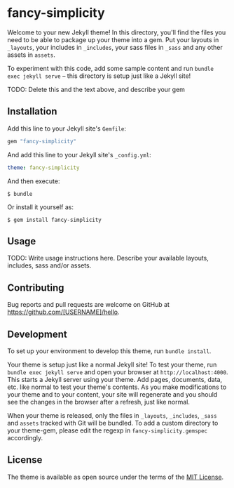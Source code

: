 # fancy-simplicity

Welcome to your new Jekyll theme! In this directory, you'll find the files you need to be able to package up your theme into a gem. Put your layouts in `_layouts`, your includes in `_includes`, your sass files in `_sass` and any other assets in `assets`.

To experiment with this code, add some sample content and run `bundle exec jekyll serve` – this directory is setup just like a Jekyll site!

TODO: Delete this and the text above, and describe your gem


## Installation

Add this line to your Jekyll site's `Gemfile`:

```ruby
gem "fancy-simplicity"
```

And add this line to your Jekyll site's `_config.yml`:

```yaml
theme: fancy-simplicity
```

And then execute:

    $ bundle

Or install it yourself as:

    $ gem install fancy-simplicity

## Usage

TODO: Write usage instructions here. Describe your available layouts, includes, sass and/or assets.

## Contributing

Bug reports and pull requests are welcome on GitHub at https://github.com/[USERNAME]/hello.

## Development

To set up your environment to develop this theme, run `bundle install`.

Your theme is setup just like a normal Jekyll site! To test your theme, run `bundle exec jekyll serve` and open your browser at `http://localhost:4000`. This starts a Jekyll server using your theme. Add pages, documents, data, etc. like normal to test your theme's contents. As you make modifications to your theme and to your content, your site will regenerate and you should see the changes in the browser after a refresh, just like normal.

When your theme is released, only the files in `_layouts`, `_includes`, `_sass` and `assets` tracked with Git will be bundled.
To add a custom directory to your theme-gem, please edit the regexp in `fancy-simplicity.gemspec` accordingly.

## License

The theme is available as open source under the terms of the [MIT License](https://opensource.org/licenses/MIT).

